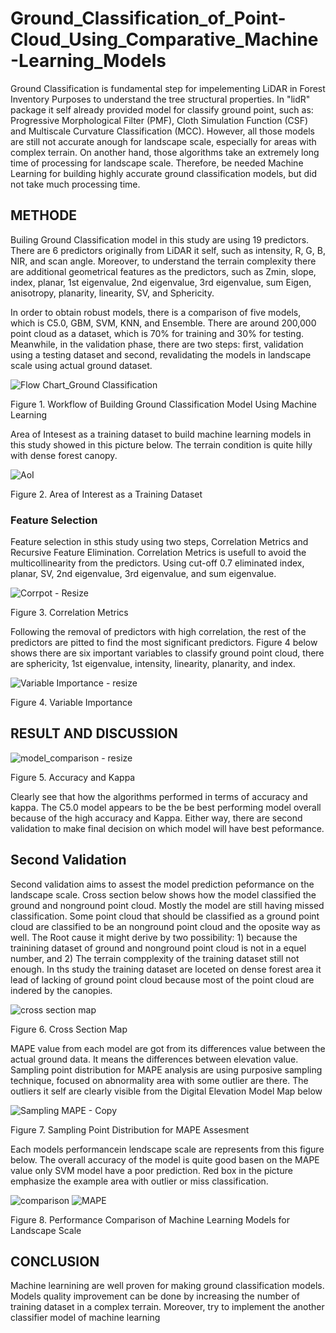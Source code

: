 # Ground_Classification_of_Point-Cloud_Using_Comparative_Machine-Learning_Models

Ground Classification is fundamental step for impelementing LiDAR in Forest Inventory Purposes to understand the tree structural properties. In "lidR" package it self already provided model for classify ground point, such as: Progressive Morphological Filter (PMF), Cloth Simulation Function (CSF) and Multiscale Curvature Classification (MCC). However, all those models are still not accurate anough for landscape scale, especially for areas with complex terrain. On another hand, those algorithms take an extremely long time of processing for landscape scale. Therefore, be needed Machine Learning for building highly accurate ground classification models, but did not take much processing time.

## METHODE
Builing Ground Classification model in this study are using 19 predictors. There are 6 predictors originally from LiDAR it self, such as intensity, R, G, B, NIR, and scan angle. Moreover, to understand the terrain complexity there are additional geometrical features as the predictors, such as Zmin, slope, index, planar, 1st eigenvalue, 2nd eigenvalue, 3rd eigenvalue, sum Eigen, anisotropy, planarity, linearity, SV, and Sphericity.

In order to obtain robust models, there is a comparison of five models, which is C5.0, GBM, SVM, KNN, and Ensemble. There are around 200,000 point cloud as a dataset, which is 70% for training and 30% for testing. Meanwhile, in the validation phase, there are two steps: first, validation using a testing dataset and second, revalidating the models in landscape scale using actual ground dataset.

![Flow Chart_Ground Classification](https://user-images.githubusercontent.com/60123331/211615140-18bb2de3-67f4-4409-9509-a17b6647db22.png)

Figure 1. Workflow of Building Ground Classification Model Using Machine Learning

Area of Intesest as a training dataset to build machine learning models in this study showed in this picture below. The terrain condition is quite hilly with dense forest canopy. 

![AoI](https://user-images.githubusercontent.com/60123331/211566665-75e690dc-13cf-4871-ae6f-11b3aaeb7f7e.png)

Figure 2. Area of Interest as a Training Dataset

### Feature Selection
Feature selection in sthis study using two steps, Correlation Metrics and Recursive Feature Elimination. Correlation Metrics is usefull to avoid the multicollinearity from the predictors. Using cut-off 0.7 eliminated index, planar, SV, 2nd eigenvalue, 3rd eigenvalue, and sum eigenvalue.

![Corrpot - Resize](https://user-images.githubusercontent.com/60123331/211583983-48c0f339-4d69-4ec8-a58e-a5c21b3ec6d2.png)

Figure 3. Correlation Metrics

Following the removal of predictors with high correlation,  the rest of the predictors are pitted to find the most significant predictors. Figure 4 below shows there are six important variables to classify ground point cloud, there are sphericity, 1st eigenvalue, intensity, linearity, planarity, and index.

![Variable Importance - resize](https://user-images.githubusercontent.com/60123331/211583792-cb679b55-becb-4fa5-8971-2f16f897e3f2.png)

Figure 4. Variable Importance

## RESULT AND DISCUSSION

![model_comparison - resize](https://user-images.githubusercontent.com/60123331/211583738-396298ab-22b7-4fe9-85da-363450b5173c.png)

Figure 5. Accuracy and Kappa

Clearly see that how the algorithms performed in terms of accuracy and kappa. The C5.0 model appears to be the be best performing model overall because of the high accuracy and Kappa. Either way, there are second validation to make final decision on which model will have best peformance.

## Second Validation

Second validation aims to assest the model prediction peformance on the landscape scale. Cross section below shows how the model classified the ground and nonground point cloud. Mostly the model are still having missed classification. Some point cloud that should be classified as a ground point cloud are classified to be an nonground point cloud and the oposite way as well. The Root cause it might derive by two possibility: 1) because the trainining dataset of ground and nonground point cloud is not in a equel number, and 2) The terrain compplexity of the training dataset still not enough. In ths study the training dataset are loceted on dense forest area it lead of lacking of ground point cloud because most of the point cloud are indered by the canopies.

![cross section map](https://user-images.githubusercontent.com/60123331/211581039-c105c088-d344-4932-a4ea-5d374087222f.png)

Figure 6. Cross Section Map

MAPE value from each model are got from its differences value between the actual ground data. It means the differences between elevation value. Sampling point distribution for MAPE analysis are using purposive sampling technique, focused on abnormality area with some outlier are there. The outliers it self are clearly visible from the Digital Elevation Model Map below

![Sampling MAPE - Copy](https://user-images.githubusercontent.com/60123331/211584330-85584766-20e6-4519-bf7c-6542a35fc51b.png)

Figure 7. Sampling Point Distribution for MAPE Assesment

Each models performancein lendscape scale are represents from this figure below. The overall accuracy of the model is quite good basen on the MAPE value only SVM model have a poor prediction. Red box in the picture emphasize the example area with outlier or miss classification.

![comparison](https://user-images.githubusercontent.com/60123331/211609241-108e1a09-03a0-4135-9691-6cbf43574c33.png)
![MAPE](https://user-images.githubusercontent.com/60123331/211611038-a7ab234e-dffc-4b08-bbca-967d906473a1.png)

Figure 8. Performance Comparison of Machine Learning Models for Landscape Scale

## CONCLUSION
Machine learnining are well proven for making ground classification models. Models quality improvement can be done by increasing the number of training dataset in a complex terrain. Moreover, try to implement the another classifier model of machine learning
